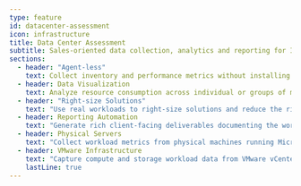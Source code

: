 ```yaml
---
type: feature
id: datacenter-assessment
icon: infrastructure
title: Data Center Assessment
subtitle: Sales-oriented data collection, analytics and reporting for IT infrastructure.
sections:
  - header: "Agent-less"
    text: Collect inventory and performance metrics without installing agents on target systems.
  - header: Data Visualization
    text: Analyze resource consumption across individual or groups of machines and storage volumes.
  - header: "Right-size Solutions"
    text: "Use real workloads to right-size solutions and reduce the risk of misquoting and under- or over-provisioning."
  - header: Reporting Automation
    text: "Generate rich client-facing deliverables documenting the workload assessment and justifying capacity requirements."
  - header: Physical Servers
    text: "Collect workload metrics from physical machines running Microsoft Windows and Linux operating systems."
  - header: VMware Infrastructure
    text: "Capture compute and storage workload data from VMware vCenter Server or from VMware ESX hosts."
    lastLine: true
---
```

